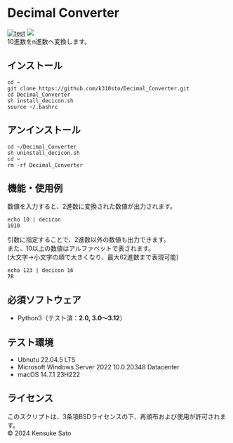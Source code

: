# Decimal Converter
[![test](https://github.com/k310sto/Decimal_Converter/actions/workflows/test.yml/badge.svg)](https://github.com/k310sto/Decimal_Converter/actions/workflows/test.yml)
[![](https://img.shields.io/github/license/k310sto/Sudoku_Solver)](https://github.com/k310sto/Sudoku_Solver/blob/main/LICENSE)
<br>
10進数をn進数へ変換します。
## インストール
```
cd ~
git clone https://github.com/k310sto/Decimal_Converter.git
cd Decimal_Converter
sh install_decicon.sh
source ~/.bashrc
```
## アンインストール
```
cd ~/Decimal_Converter
sh uninstall_decicon.sh
cd ~
rm -rf Decimal_Converter
```
## 機能・使用例
数値を入力すると、2進数に変換された数値が出力されます。
```
echo 10 | decicon
1010
```
引数に指定することで、2進数以外の数値も出力できます。<br>
また、10以上の数値はアルファベットで表されます。<br>
(大文字→小文字の順で大きくなり、最大62進数まで表現可能)
```
echo 123 | decicon 16
7B
```
## 必須ソフトウェア
- Python3（テスト済：**2.0, 3.0〜3.12**）
## テスト環境
- Ubnutu 22.04.5 LTS
- Microsoft Windows Server 2022 10.0.20348 Datacenter
- macOS 14.7.1 23H222
## ライセンス
このスクリプトは、3条項BSDライセンスの下、再頒布および使用が許可されます。<br>
© 2024 Kensuke Sato
